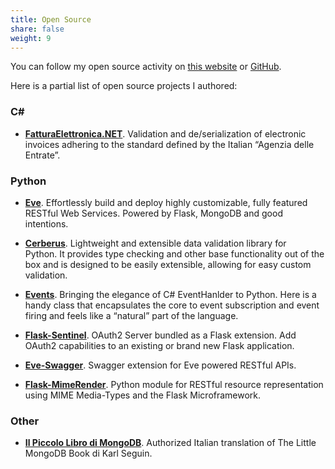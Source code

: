 ```yaml
---
title: Open Source
share: false
weight: 9
---
```

You can follow my open source activity on [this website](/tags/open-source/) or [GitHub][1].

Here is a partial list of open source projects I authored:

### C#

- [**FatturaElettronica.NET**][11]. Validation and de/serialization of electronic invoices adhering to the standard defined by the Italian “Agenzia delle Entrate”. 

### Python

- [**Eve**][2]. Effortlessly build and deploy highly customizable, fully featured RESTful Web Services. Powered by Flask, MongoDB and good intentions.

- [**Cerberus**][4]. Lightweight and extensible data validation library for Python. It provides type checking and other base functionality out of the box and is designed to be easily extensible, allowing for easy custom validation.


- [**Events**][5]. Bringing the elegance of C# EventHanlder to Python. Here is a handy class that encapsulates the core to event subscription and event firing and feels like a “natural” part of the language. 

- [**Flask-Sentinel**][6]. OAuth2 Server bundled as a Flask extension. Add OAuth2 capabilities to an existing or brand new Flask application. 

- [**Eve-Swagger**][7]. Swagger extension for Eve powered RESTful APIs. 

- [**Flask-MimeRender**][8]. Python module for RESTful resource representation using MIME Media-Types and the Flask Microframework. 

### Other

- [**Il Piccolo Libro di MongoDB**][15]. Authorized Italian translation of The Little MongoDB Book di Karl Seguin. 

 [1]: https://github.com/nicolaiarocci/
 [2]: http://python-eve.org "Eve"
 [3]: http://python-eve.org
 [4]: http://python-cerberus.org "Cerberus"
 [5]: https://github.com/nicolaiarocci/events "Events"
 [6]: https://github.com/nicolaiarocci/flask-sentinel "Flask-Sentinel"
 [7]: https://github.com/nicolaiarocci/eve-swagger "Eve-Swagger"
 [8]: https://github.com/nicolaiarocci/flask-mimerender "Flask-MimeRender"
 [9]: https://github.com/CIR2000/Amica.vNext.SimpleCache "SimpleCache"
 [10]: https://github.com/nicolaiarocci/Eve.NET "Eve.NET"
 [11]: https://github.com/FatturaElettronicaPA/FatturaElettronicaPA "FatturaElettronicaPA"
 [12]: https://github.com/FatturaElettronicaPA/FatturaElettronicaPA.WebServices "FatturaElettronicaPA.WebServices"
 [13]: https://github.com/FatturaElettronicaPA/FatturaElettronicaPA.Forms "FatturaElettronicaPA.Forms"
 [14]: https://github.com/FatturaElettronicaPA/BusinessObjects "BusinessObjects"
 [15]: http://nicolaiarocci.com/il-piccolo-libro-di-mongodb-edizione-italiana/ "Il Piccolo Libro di MongoDB"
 [16]: https://github.com/nicolaiarocci?tab=activity "Nicola Iarocci Public Activity on GitHub"
 [17]: https://github.com/CIR2000
 [18]: https://github.com/FatturaElettronica/Spesometro.NET
 [19]: https://github.com/nicolaiarocci/json-datetime
 [20]: https://github.com/FatturaElettronica/FatturaElettronica.Extensions
